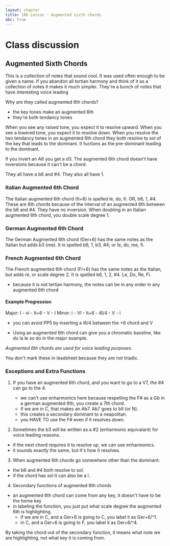 ```yaml
---
layout: chapter
title: 18b Lesson - Augmented sixth chords
abc: true
---
```


# Class discussion
## Augmented Sixth Chords

This is a collection of notes that sound cool.
It was used often enough to be given a name. 
If you abandon all tertian harmony and think of it as a collection of notes it makes it much simpler.
They're a bunch of notes that have interesting voice leading

Why are they called augmented 6th chords?
- the key tones make an augmented 6th
- they're both tendancy tones

When you see any raised tone, you expect it to resolve upward.
When you see a lowered tone, you expect it to resolve down.
When you resolve the two tendancy tones in an augmented 6th chord they both resolve to sol of the key that leads to the dominant. 
It fuctions as the pre-dominant leading to the dominant. 

If you invert an A6 you get a d3. 
The augmented 6th chord doesn't have inversions because it can't be a chord. 

They all have a b6 and #4. 
They also all have 1. 

### Italian Augmented 6th Chord
The Italian augmented 6th chord (It+6) is spelled le, do, fi. 
OR, b6, 1, #4. 
These are 6th chords because of the interval of an augmented 6th between the b6 and #4. 
They have no inversion. 
When doubling in an Italian augmented 6th chord, you double scale degree 1. 

### German Augmented 6th Chord
The German Augmented 6th chord (Ger+6) has the same notes as the Italian but adds b3 (me).
It is spelled b6, 1, b3, #4; or le, do, me, fi. 
  
### French Augmented 6th Chord
The French augmented 6th chord (Fr+6) has the same notes as the Italian, but adds re, or scale degree 2. 
It is spelled b6, 1, 2, #4. 
Le, Do, Re, Fi. 
- because it is not tertian harmony, the notes can be in any order in any augmented 6th chord

#### Example Progression
Major:
I - vi - It+6 - V - I 
Minor: 
i - VI - It+6 - i6/4 - V - i
  - you can avoid PP5 by inserting a i6/4 between the +6 chord and V
  
- Using an augmented 6th chord can give you a chromatic bassline, like do la le so do in the major example.

*Augmented 6th chords are used for voice leading purposes.*

You don't mark these in leadsheet because they are not triadic. 

### Exceptions and Extra Functions
1. If you have an augmented 6th chord, and you want to go to a V7, the #4 can go to the 4. 
   - we can't use enharmonics here because respelling the F# as a Gb in a german augmented 6th, you create a 7th chord.
   - if we are in C, that makes an Ab7. Ab7 goes to bII (or N).
   - this creates a secondary dominant to a neapolitan. 
   - you HAVE TO use the F# even if it resolves down. 
   
2. Sometimes the b3 will be written as a #2 (enharmonic equivalant) for voice leading reasons.
  - if the next chord requires it to resolve up, we can use enharmonics.
  - it sounds exactly the same, but it's how it resolves.
  
3. When augmented 6th chords go somewhere other than the dominant:
  - the b6 and #4 both resolve to sol. 
  - if the chord has sol it can also be a I. 
 
4. Secondary functions of augmented 6th chords
  - an augmented 6th chord can come from any key, it doesn't have to be the home key
  - in labeling the function, you just put what scale degree the augmented 6th is highlighting. 
    - if we are in C, and a Ger+6 is going to C, you label it as Ger+6/^1.
    - in C, and a Ger+6 is going to F, you label it as Ger+6/^4. 
    
 By taking the chord out of the secondary function, it means what note we are highlighting, not what key it is coming from. 
  
